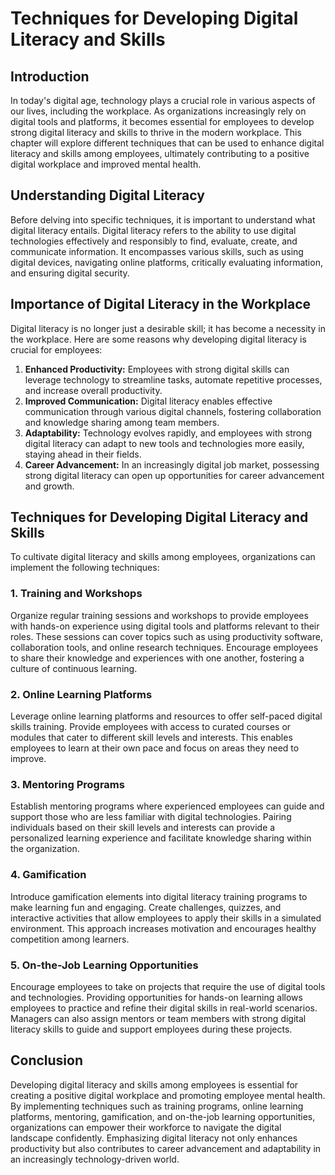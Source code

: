 Techniques for Developing Digital Literacy and Skills
==============================================================

Introduction
------------

In today's digital age, technology plays a crucial role in various aspects of our lives, including the workplace. As organizations increasingly rely on digital tools and platforms, it becomes essential for employees to develop strong digital literacy and skills to thrive in the modern workplace. This chapter will explore different techniques that can be used to enhance digital literacy and skills among employees, ultimately contributing to a positive digital workplace and improved mental health.

Understanding Digital Literacy
------------------------------

Before delving into specific techniques, it is important to understand what digital literacy entails. Digital literacy refers to the ability to use digital technologies effectively and responsibly to find, evaluate, create, and communicate information. It encompasses various skills, such as using digital devices, navigating online platforms, critically evaluating information, and ensuring digital security.

Importance of Digital Literacy in the Workplace
-----------------------------------------------

Digital literacy is no longer just a desirable skill; it has become a necessity in the workplace. Here are some reasons why developing digital literacy is crucial for employees:

1. **Enhanced Productivity:** Employees with strong digital skills can leverage technology to streamline tasks, automate repetitive processes, and increase overall productivity.
2. **Improved Communication:** Digital literacy enables effective communication through various digital channels, fostering collaboration and knowledge sharing among team members.
3. **Adaptability:** Technology evolves rapidly, and employees with strong digital literacy can adapt to new tools and technologies more easily, staying ahead in their fields.
4. **Career Advancement:** In an increasingly digital job market, possessing strong digital literacy can open up opportunities for career advancement and growth.

Techniques for Developing Digital Literacy and Skills
-----------------------------------------------------

To cultivate digital literacy and skills among employees, organizations can implement the following techniques:

### 1. Training and Workshops

Organize regular training sessions and workshops to provide employees with hands-on experience using digital tools and platforms relevant to their roles. These sessions can cover topics such as using productivity software, collaboration tools, and online research techniques. Encourage employees to share their knowledge and experiences with one another, fostering a culture of continuous learning.

### 2. Online Learning Platforms

Leverage online learning platforms and resources to offer self-paced digital skills training. Provide employees with access to curated courses or modules that cater to different skill levels and interests. This enables employees to learn at their own pace and focus on areas they need to improve.

### 3. Mentoring Programs

Establish mentoring programs where experienced employees can guide and support those who are less familiar with digital technologies. Pairing individuals based on their skill levels and interests can provide a personalized learning experience and facilitate knowledge sharing within the organization.

### 4. Gamification

Introduce gamification elements into digital literacy training programs to make learning fun and engaging. Create challenges, quizzes, and interactive activities that allow employees to apply their skills in a simulated environment. This approach increases motivation and encourages healthy competition among learners.

### 5. On-the-Job Learning Opportunities

Encourage employees to take on projects that require the use of digital tools and technologies. Providing opportunities for hands-on learning allows employees to practice and refine their digital skills in real-world scenarios. Managers can also assign mentors or team members with strong digital literacy skills to guide and support employees during these projects.

Conclusion
----------

Developing digital literacy and skills among employees is essential for creating a positive digital workplace and promoting employee mental health. By implementing techniques such as training programs, online learning platforms, mentoring, gamification, and on-the-job learning opportunities, organizations can empower their workforce to navigate the digital landscape confidently. Emphasizing digital literacy not only enhances productivity but also contributes to career advancement and adaptability in an increasingly technology-driven world.
